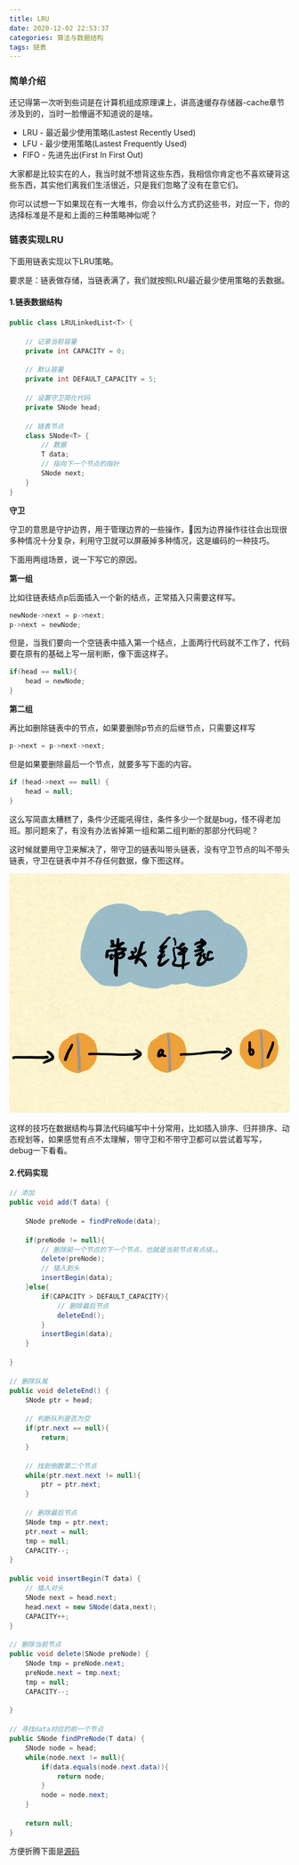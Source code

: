 ```yaml
---
title: LRU
date: 2020-12-02 22:53:37
categories: 算法与数据结构
tags: 链表
---
```


### 简单介绍

还记得第一次听到些词是在计算机组成原理课上，讲高速缓存存储器-cache章节涉及到的，当时一脸懵逼不知道说的是啥。

* LRU - 最近最少使用策略(Lastest Recently Used)
* LFU - 最少使用策略(Lastest Frequently Used)
* FIFO - 先进先出(First In First Out)

大家都是比较实在的人，我当时就不想背这些东西，我相信你肯定也不喜欢硬背这些东西，其实他们离我们生活很近，只是我们忽略了没有在意它们。

你可以试想一下如果现在有一大堆书，你会以什么方式扔这些书，对应⼀下，你的选择标准是不是和上⾯的三种策略神似呢？

### 链表实现LRU

下面用链表实现以下LRU策略。

要求是：链表做存储，当链表满了，我们就按照LRU最近最少使用策略的丢数据。

#### 1.链表数据结构

```java
public class LRULinkedList<T> {

    // 记录当前容量
    private int CAPACITY = 0;

    // 默认容量
    private int DEFAULT_CAPACITY = 5;

    // 设置守卫简化代码
    private SNode head;

    // 链表节点
    class SNode<T> {
        // 数据
        T data;
        // 指向下一个节点的指针
        SNode next;
    }
}
```

**守卫**

守卫的意思是守护边界，用于管理边界的一些操作，因为边界操作往往会出现很多种情况十分复杂，利用守卫就可以屏蔽掉多种情况，这是编码的一种技巧。

下面用两组场景，说一下写它的原因。

**第一组**

比如往链表结点p后⾯插⼊⼀个新的结点，正常插入只需要这样写。

```java
newNode->next = p->next; 
p->next = newNode;
```

但是，当我们要向⼀个空链表中插⼊第⼀个结点，上面两行代码就不工作了，代码要在原有的基础上写一层判断，像下面这样子。

```java
if(head == null){
    head = newNode;
}
```
**第二组**

再比如删除链表中的节点，如果要删除p节点的后继节点，只需要这样写

```java
p->next = p->next->next;
```

但是如果要删除最后一个节点，就要多写下面的内容。

```java
if (head->next == null) { 
    head = null; 
}
```

这么写简直太糟糕了，条件少还能吼得住，条件多少一个就是bug，怪不得老加班。那问题来了，有没有办法省掉第一组和第二组判断的那部分代码呢？

这时候就要用守卫来解决了，带守卫的链表叫带头链表，没有守卫节点的叫不带头链表，守卫在链表中并不存任何数据，像下图这样。

![title](https://raw.githubusercontent.com/Demo233/images/main/gitnote/2020/12/02/1606923214948-1606923214975.png)

这样的技巧在数据结构与算法代码编写中十分常用，⽐如插⼊排序、归并排序、动态规划等，如果感觉有点不太理解，带守卫和不带守卫都可以尝试着写写，debug一下看看。

#### 2.代码实现

```java
// 添加
public void add(T data) {

    SNode preNode = findPreNode(data);

    if(preNode != null){
        // 删除前一个节点的下一个节点，也就是当前节点有点绕。。
        delete(preNode);
        // 插入到头
        insertBegin(data);
    }else{
        if(CAPACITY > DEFAULT_CAPACITY){
            // 删除最后节点
            deleteEnd();
        }
        insertBegin(data);
    }

}

// 删除队尾
public void deleteEnd() {
    SNode ptr = head;

    // 判断队列是否为空
    if(ptr.next == null){
        return;
    }

    // 找到倒数第二个节点
    while(ptr.next.next != null){
        ptr = ptr.next;
    }

    // 删除最后节点
    SNode tmp = ptr.next;
    ptr.next = null;
    tmp = null;
    CAPACITY--;
}

public void insertBegin(T data) {
    // 插入对头
    SNode next = head.next;
    head.next = new SNode(data,next);
    CAPACITY++;
}

// 删除当前节点
public void delete(SNode preNode) {
    SNode tmp = preNode.next;
    preNode.next = tmp.next;
    tmp = null;
    CAPACITY--;

}

// 寻找data对应的前一个节点
public SNode findPreNode(T data) {
    SNode node = head;
    while(node.next != null){
        if(data.equals(node.next.data)){
            return node;
        }
        node = node.next;
    }

    return null;
}
```

方便折腾下面是[源码]()